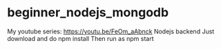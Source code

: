 # beginner_nodejs_mongodb
My youtube series: https://youtu.be/FeOm_aAbnck
Nodejs backend
Just download and do npm install
Then run as npm start
